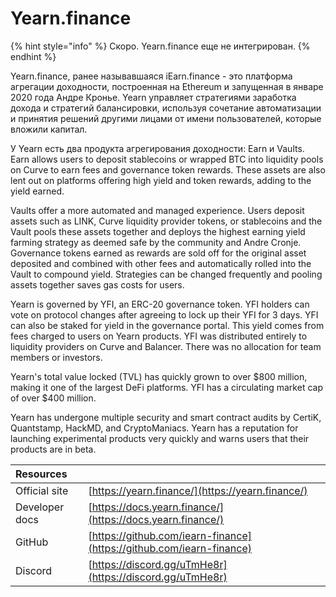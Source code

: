 # Yearn.finance

{% hint style="info" %}
Скоро. Yearn.finance еще не интегрирован.
{% endhint %}

Yearn.finance, ранее называвшаяся iEarn.finance - это платформа агрегации доходности, построенная на Ethereum и запущенная в январе 2020 года Андре Кронье. Yearn управляет стратегиями заработка дохода и стратегий балансировки, используя сочетание автоматизации и принятия решений другими лицами от имени пользователей, которые вложили капитал.

У Yearn есть два продукта агрегирования доходности: Earn и Vaults. Earn allows users to deposit stablecoins or wrapped BTC into liquidity pools on Curve to earn fees and governance token rewards. These assets are also lent out on platforms offering high yield and token rewards, adding to the yield earned.

Vaults offer a more automated and managed experience. Users deposit assets such as LINK, Curve liquidity provider tokens, or stablecoins and the Vault pools these assets together and deploys the highest earning yield farming strategy as deemed safe by the community and Andre Cronje. Governance tokens earned as rewards are sold off for the original asset deposited and combined with other fees and automatically rolled into the Vault to compound yield. Strategies can be changed frequently and pooling assets together saves gas costs for users.

Yearn is governed by YFI, an ERC-20 governance token. YFI holders can vote on protocol changes after agreeing to lock up their YFI for 3 days. YFI can also be staked for yield in the governance portal. This yield comes from fees charged to users on Yearn products. YFI was distributed entirely to liquidity providers on Curve and Balancer. There was no allocation for team members or investors.

Yearn's total value locked \(TVL\) has quickly grown to over $800 million, making it one of the largest DeFi platforms. YFI has a circulating market cap of over $400 million.

Yearn has undergone multiple security and smart contract audits by CertiK, Quantstamp, HackMD, and CryptoManiacs. Yearn has a reputation for launching experimental products very quickly and warns users that their products are in beta.

| Resources      |                                                                      |
|:-------------- |:-------------------------------------------------------------------- |
| Official site  | [https://yearn.finance/](https://yearn.finance/)                     |
| Developer docs | [https://docs.yearn.finance/](https://docs.yearn.finance/)           |
| GitHub         | [https://github.com/iearn-finance](https://github.com/iearn-finance) |
| Discord        | [https://discord.gg/uTmHe8r](https://discord.gg/uTmHe8r)             |

